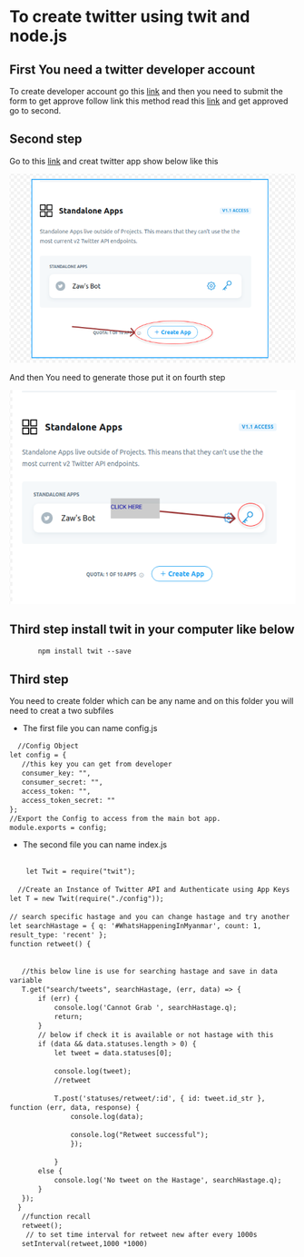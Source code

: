 # To create twitter using twit and node.js

## First You need a twitter developer account

To create developer account go this [link](https://developer.twitter.com/en/) and then you need to submit the form to get approve follow link this method read this [link](https://www.wppocket.com/apply-for-a-twitter-developer-account/) and get approved go to second.

## Second step

Go to this [link](https://developer.twitter.com/en/portal/projects-and-apps) and creat twitter app show below like this

![See the Image](1.png)

And then You need to generate those put it on fourth step

![Image](2.png)

## Third step install twit in your computer like below

```
       npm install twit --save

```

## Third step

You need to create folder which can be any name and on this folder you will need to creat a two subfiles

- The first file you can name config.js

```
  //Config Object
let config = {
   //this key you can get from developer
   consumer_key: "",
   consumer_secret: "",
   access_token: "",
   access_token_secret: ""
};
//Export the Config to access from the main bot app.
module.exports = config;

```

- The second file you can name index.js

```

    let Twit = require("twit");

  //Create an Instance of Twitter API and Authenticate using App Keys
let T = new Twit(require("./config"));

// search specific hastage and you can change hastage and try another
let searchHastage = { q: '#WhatsHappeningInMyanmar', count: 1, result_type: 'recent' };
function retweet() {


   //this below line is use for searching hastage and save in data variable
   T.get("search/tweets", searchHastage, (err, data) => {
       if (err) {
           console.log('Cannot Grab ', searchHastage.q);
           return;
       }
       // below if check it is available or not hastage with this
       if (data && data.statuses.length > 0) {
           let tweet = data.statuses[0];

           console.log(tweet);
           //retweet

           T.post('statuses/retweet/:id', { id: tweet.id_str }, function (err, data, response) {
               console.log(data);

               console.log("Retweet successful");
               });

           }
       else {
           console.log('No tweet on the Hastage', searchHastage.q);
       }
   });
  }
   //function recall
   retweet();
    // to set time interval for retweet new after every 1000s
   setInterval(retweet,1000 *1000)

```
